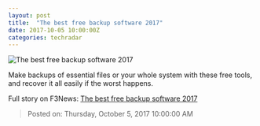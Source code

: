 ```yaml
---
layout: post
title:  "The best free backup software 2017"
date: 2017-10-05 10:00:00Z
categories: techradar
---
```


![The best free backup software 2017](http://cdn.mos.cms.futurecdn.net/dd2504598505081af435193da689eadc-1200-80.jpg)

Make backups of essential files or your whole system with these free tools, and recover it all easily if the worst happens.


Full story on F3News: [The best free backup software 2017](http://www.f3nws.com/n/jzChyC)

> Posted on: Thursday, October 5, 2017 10:00:00 AM
